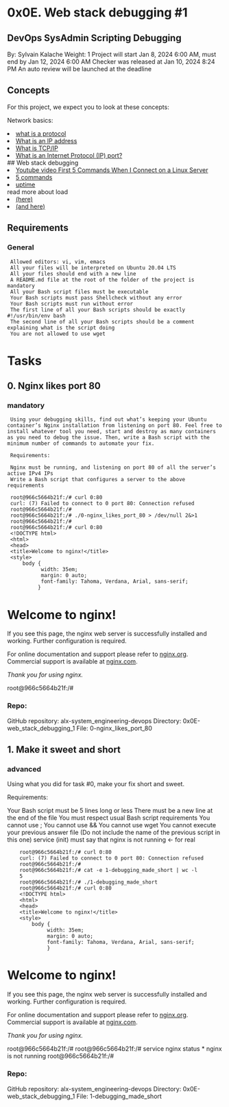 # 0x0E. Web stack debugging #1
## DevOps SysAdmin Scripting Debugging

By: Sylvain Kalache
  Weight: 1
   Project will start Jan 8, 2024 6:00 AM, must end by Jan 12, 2024 6:00 AM
    Checker was released at Jan 10, 2024 8:24 PM
     An auto review will be launched at the deadline

## Concepts
   For this project, we expect you to look at these concepts:

   Network basics:
   <li><a href="https://www.techtarget.com/searchnetworking/definition/protocol">what is a protocol</a></li>
   <li><a href="https://computer.howstuffworks.com/internet/basics/what-is-an-ip-address.htm">What is an IP address</a></li>
   <li><a href="https://www.avast.com/c-what-is-tcp-ip#">What is TCP/IP<a/></li>
   <li><a href="https://www.lifewire.com/port-numbers-on-computer-networks-817939">What is an Internet Protocol (IP) port?</a></li>
##   Web stack debugging
   <li><a href="https://www.youtube.com/watch?v=1_gqlbADaAw&feature=youtu.be">Youtube video First 5 Commands When I Connect on a Linux Server</a></li>
   <li><a href="https://www.linux.com/training-tutorials/first-5-commands-when-i-connect-linux-server/"> 5 commands</a></li>
   <li><a href="https://www.techtarget.com/whatis/definition/uptime-and-downtime">uptime</a></li>
   read more about load
   <li><a href="https://scoutapm.com/blog/understanding-load-averages">(here)</a></li>
   <li><a href="https://www.brendangregg.com/blog/2017-08-08/linux-load-averages.html">(and here)</a></li>


##  Requirements
### General
     Allowed editors: vi, vim, emacs
     All your files will be interpreted on Ubuntu 20.04 LTS
     All your files should end with a new line
     A README.md file at the root of the folder of the project is mandatory
     All your Bash script files must be executable
     Your Bash scripts must pass Shellcheck without any error
     Your Bash scripts must run without error
     The first line of all your Bash scripts should be exactly #!/usr/bin/env bash
     The second line of all your Bash scripts should be a comment explaining what is the script doing
     You are not allowed to use wget
   
# Tasks
##   0. Nginx likes port 80
###  mandatory
     Using your debugging skills, find out what’s keeping your Ubuntu container’s Nginx installation from listening on port 80. Feel free to install whatever tool you need, start and destroy as many containers as you need to debug the issue. Then, write a Bash script with the minimum number of commands to automate your fix.

     Requirements:

     Nginx must be running, and listening on port 80 of all the server’s active IPv4 IPs
     Write a Bash script that configures a server to the above requirements
     
     root@966c5664b21f:/# curl 0:80
     curl: (7) Failed to connect to 0 port 80: Connection refused
     root@966c5664b21f:/#
     root@966c5664b21f:/# ./0-nginx_likes_port_80 > /dev/null 2&>1
     root@966c5664b21f:/#
     root@966c5664b21f:/# curl 0:80
     <!DOCTYPE html>
     <html>
     <head>
     <title>Welcome to nginx!</title>
     <style>
         body {
               width: 35em;
               margin: 0 auto;
               font-family: Tahoma, Verdana, Arial, sans-serif;
              }
</style>
</head>
<body>
<h1>Welcome to nginx!</h1>
<p>If you see this page, the nginx web server is successfully installed and
working. Further configuration is required.</p>

<p>For online documentation and support please refer to
<a href="http://nginx.org/">nginx.org</a>.<br/>
Commercial support is available at
<a href="http://nginx.com/">nginx.com</a>.</p>

<p><em>Thank you for using nginx.</em></p>
</body>
</html>
root@966c5664b21f:/#


### Repo:

GitHub repository: alx-system_engineering-devops
Directory: 0x0E-web_stack_debugging_1
File: 0-nginx_likes_port_80
   
## 1. Make it sweet and short
### advanced

Using what you did for task #0, make your fix short and sweet.

Requirements:

Your Bash script must be 5 lines long or less
There must be a new line at the end of the file
You must respect usual Bash script requirements
You cannot use ;
You cannot use &&
You cannot use wget
You cannot execute your previous answer file (Do not include the name of the previous script in this one)
        service (init) must say that nginx is not running ← for real
        
        root@966c5664b21f:/# curl 0:80
        curl: (7) Failed to connect to 0 port 80: Connection refused
        root@966c5664b21f:/#
        root@966c5664b21f:/# cat -e 1-debugging_made_short | wc -l
        5
        root@966c5664b21f:/# ./1-debugging_made_short
        root@966c5664b21f:/# curl 0:80
        <!DOCTYPE html>
        <html>
        <head>
        <title>Welcome to nginx!</title>
        <style>
            body {
                 width: 35em;
                 margin: 0 auto;
                 font-family: Tahoma, Verdana, Arial, sans-serif;
                 }
</style>
</head>
<body>
<h1>Welcome to nginx!</h1>
<p>If you see this page, the nginx web server is successfully installed and
working. Further configuration is required.</p>

<p>For online documentation and support please refer to
<a href="http://nginx.org/">nginx.org</a>.<br/>
Commercial support is available at
<a href="http://nginx.com/">nginx.com</a>.</p>

<p><em>Thank you for using nginx.</em></p>
</body>
</html>
root@966c5664b21f:/#
root@966c5664b21f:/# service nginx status
 * nginx is not running
 root@966c5664b21f:/# 

### Repo:

 GitHub repository: alx-system_engineering-devops
 Directory: 0x0E-web_stack_debugging_1
 File: 1-debugging_made_short
    
